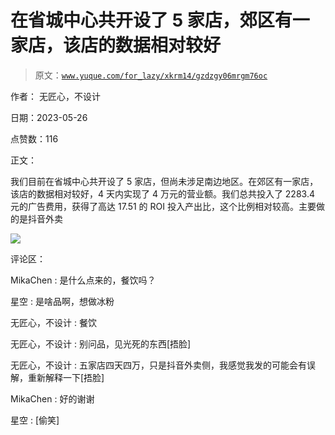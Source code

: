 # 在省城中心共开设了 5 家店，郊区有一家店，该店的数据相对较好

> 原文：[`www.yuque.com/for_lazy/xkrm14/gzdzgy06mrgm76oc`](https://www.yuque.com/for_lazy/xkrm14/gzdzgy06mrgm76oc)

作者： 无匠心，不设计

日期：2023-05-26

点赞数：116

正文：

我们目前在省城中心共开设了 5 家店，但尚未涉足南边地区。在郊区有一家店，该店的数据相对较好，4 天内实现了 4 万元的营业额。我们总共投入了 2283.4 元的广告费用，获得了高达 17.51 的 ROI 投入产出比，这个比例相对较高。主要做的是抖音外卖

![](img/cd03f9bf63f7a72169174dd01bb6fd64.png)  

评论区：

MikaChen : 是什么点来的，餐饮吗？

星空 : 是啥品啊，想做冰粉

无匠心，不设计 : 餐饮

无匠心，不设计 : 别问品，见光死的东西[捂脸]

无匠心，不设计 : 五家店四天四万，只是抖音外卖侧，我感觉我发的可能会有误解，重新解释一下[捂脸]

MikaChen : 好的谢谢

星空 : [偷笑]

